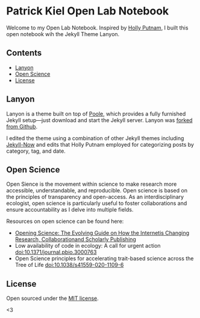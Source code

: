 # Patrick Kiel Open Lab Notebook

Welcome to my Open Lab Notebook. Inspired by [Holly Putnam](https://github.com/hputnam/Putnam_Lab_Notebook), I built this open notebook wih the Jekyll Theme Lanyon.

## Contents

- [Lanyon](#Lanyon)
- [Open Science](#Open-Science)
- [License](#license)


## Lanyon

Lanyon is a theme built on top of [Poole](https://github.com/poole/poole), which provides a fully furnished Jekyll setup—just download and start the Jekyll server. Lanyon was [forked from Github](https://github.com/poole/lanyon). 

I edited the theme using a combination of other Jekyll themes including [Jekyll-Now](https://github.com/barryclark/jekyll-now) and edits that Holly Putnam employed for categorizing posts by category, tag, and date.


## Open Science
Open Sience is the movement within science to make research more accessible, understandable, and reproducible. Open science is based on the principles of transparency and open-access. As an interdisciplinary ecologist, open science is particularly useful to foster collaborations and ensure accountability as I delve into multiple fields. 

Resources on open science can be found here:
* [Opening Science: The Evolving Guide on How the Internetis Changing Research, Collaborationand Scholarly Publishing](https://library.oapen.org/bitstream/handle/20.500.12657/28008/1001989.pdf)
* Low availability of code in ecology: A call for urgent action [doi:10.1371/journal.pbio.3000763](https://journals.plos.org/plosbiology/article/file?id=10.1371/journal.pbio.3000763&type=printable)
* Open Science principles for accelerating trait-based science across the Tree of Life [doi:10.1038/s41559-020-1109-6](https://sci-hub.se/10.1038/s41559-020-1109-6)


## License

Open sourced under the [MIT license](LICENSE.md).

<3
